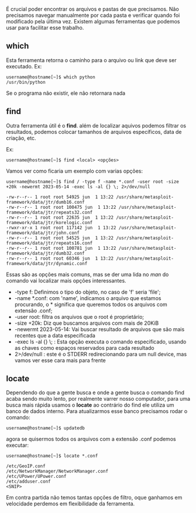 É crucial poder encontrar os arquivos e pastas de que precisamos. Não precisamos navegar manualmente por cada pasta e verificar quando foi modificado pela última vez. Existem algumas ferramentas que podemos usar para facilitar esse trabalho.

## which

Esta ferramenta retorna o caminho para o arquivo ou link que deve ser executado.
Ex:
```
username@hostname[~]$ which python
/usr/bin/python
```

Se o programa não existir, ele não retornara nada

## find

Outra ferramenta útil é o __find__. além de localizar aquivos podemos filtrar os resultados, podemos colocar tamanhos de arquivos específicos, data de criação, etc.

Ex:
```
username@hostname[~]$ find <local> <opções>
```

Vamos ver como ficaria um exemplo com varias opções:

```
username@hostname[~]$ find / -type f -name *.conf -user root -size +20k -newermt 2023-05-14 -exec ls -al {} \; 2>/dev/null

-rw-r--r-- 1 root root 54925 jun  1 13:22 /usr/share/metasploit-framework/data/jtr/dumb16.conf
-rw-r--r-- 1 root root 100475 jun  1 13:22 /usr/share/metasploit-framework/data/jtr/repeats32.conf
-rw-r--r-- 1 root root 22635 jun  1 13:22 /usr/share/metasploit-framework/data/jtr/korelogic.conf
-rwxr-xr-x 1 root root 117142 jun  1 13:22 /usr/share/metasploit-framework/data/jtr/john.conf
-rw-r--r-- 1 root root 54525 jun  1 13:22 /usr/share/metasploit-framework/data/jtr/repeats16.conf
-rw-r--r-- 1 root root 100781 jun  1 13:22 /usr/share/metasploit-framework/data/jtr/dumb32.conf
-rw-r--r-- 1 root root 60346 jun  1 13:22 /usr/share/metasploit-framework/data/jtr/dynamic.conf
```

Essas são as opções mais comuns, mas se der uma lida no _man_ do comando vai localizar mais opções interessantes.

* -type f: Definimos o tipo do objeto, no caso de 'f' seria 'file';
* -name \*.conf: com 'name', indicamos o arquivo que estamos procurando, o * significa que queremos todos os arquivos com extensão .conf;
* -user root: filtra os arquivos que o root é proprietário;
* -size +20k: Diz que buscamos arquivos com mais de 20KiB
* -newermt 2023-05-14: Vai buscar resultado de arquivos que são mais recentes que a data especificada
* -exec ls -al {} \\; : Esta opção executa o comando especificado, usando as chaves como espaços reservados para cada resultado
* 2>/dev/null : este é o STDERR redirecionando para um null device, mas vamos ver esse cara mais para frente

## locate

Dependendo do que a gente busca e onde a gente busca o comando find acaba sendo muito lento, por realmente varrer nosso computador, para uma busca mais rápida usamos o __locate__ ao contrário do find ele utiliza um banco de dados interno.
Para atualizarmos esse banco precisamos rodar o comando:

`username@hostname[~]$ updatedb`

agora se quisermos todos os arquivos com a extensão .conf podemos executar:

```
username@hostname[~]$ locate *.conf

/etc/GeoIP.conf
/etc/NetworkManager/NetworkManager.conf
/etc/UPower/UPower.conf
/etc/adduser.conf
<SNIP>
```

Em contra partida não temos tantas opções de filtro, oque ganhamos em velocidade perdemos em flexibilidade da ferramenta.
